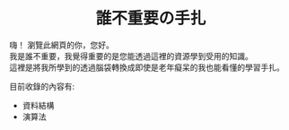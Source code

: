 <h1 align='center'>誰不重要の手扎</h1>

嗨！ 瀏覽此網頁的你，您好。  
我是誰不重要，我覺得重要的是您能透過這裡的資源學到受用的知識。  
這裡是將我所學到的透過腦袋轉換成即使是老年癡呆的我也能看懂的學習手扎。

目前收錄的內容有:

- 資料結構
- 演算法
